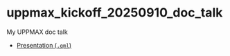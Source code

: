 # uppmax_kickoff_20250910_doc_talk

My UPPMAX doc talk

- [Presentation (`.qml`)](presentation.qml)
